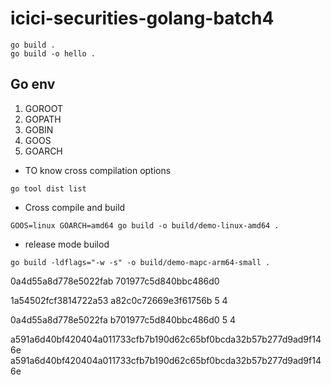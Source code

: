 # icici-securities-golang-batch4

``` 
go build .
go build -o hello .
```
## Go env
1. GOROOT 
2. GOPATH
3. GOBIN
4. GOOS
5. GOARCH
- TO know cross compilation options
```
go tool dist list
```
- Cross compile and build 
```
GOOS=linux GOARCH=amd64 go build -o build/demo-linux-amd64 .
```
- release mode builod 
```
go build -ldflags="-w -s" -o build/demo-mapc-arm64-small .
```

0a4d55a8d778e5022fab 701977c5d840bbc486d0

1a54502fcf3814722a53 a82c0c72669e3f61756b
5                    4


0a4d55a8d778e5022fa b701977c5d840bbc486d0
5                    4




 


a591a6d40bf420404a011733cfb7b190d62c65bf0bcda32b57b277d9ad9f146e
a591a6d40bf420404a011733cfb7b190d62c65bf0bcda32b57b277d9ad9f146e 